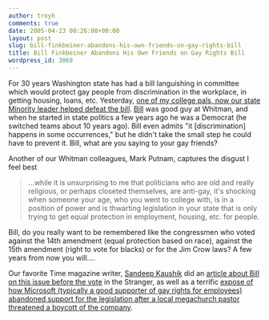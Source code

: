 ```yaml
---
author: troyh
comments: true
date: 2005-04-23 00:26:08+00:00
layout: post
slug: bill-finkbeiner-abandons-his-own-friends-on-gay-rights-bill
title: Bill Finkbeiner Abandons His Own Friends on Gay Rights Bill
wordpress_id: 3068
---
```


For 30 years Washington state has had a bill languishing in committee which would protect gay people from discrimination in the workplace, in getting housing, loans, etc. Yesterday, [one of my college pals, now our state Minority leader helped defeat the bill](http://seattlepi.nwsource.com/local/221211_civilrights22.html).  [Bill](http://www1.leg.wa.gov/senate/finkbeiner) was good guy at Whitman, and when he started in state politics a few years ago he was a Democrat (he switched teams about 10 years ago).  Bill even admits "it [discrimination] happens in some occurrences," but he didn't take the small step he could have to prevent it.  Bill, what are you saying to your gay friends?

Another of our Whitman colleagues, Mark Putnam, captures the disgust I feel best

<blockquote>...while it is unsurprising to me that politicians who are old and really religious, or perhaps closeted themselves, are anti-gay, it's shocking when someone your age, who you went to college with, is in a position of power and is thwarting legislation in your state that is only trying to get equal protection in employment, housing, etc. for people. </blockquote>


Bill, do you really want to be remembered like the congressmen who voted against the 14th amendment (equal protection based on race), against the 15th amendment (right to vote for blacks) or for the Jim Crow laws?  A few years from now you will....

Our favorite Time magazine writer, [Sandeep Kaushik](http://www.thestranger.com/authors/sandeepkaushik.html) did an [article about Bill on this issue before the vote](http://www.thestranger.com/2005-04-14/city2.html) in the Stranger, as well as a terrific [expose of how Microsoft (typically a good supporter of gay rights for employees) abandoned support for the legislation after a local megachurch pastor threatened a boycott of the company](http://www.thestranger.com/2005-04-21/feature.html).
